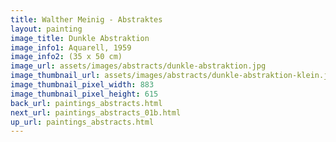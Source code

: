```yaml
---
title: Walther Meinig - Abstraktes
layout: painting
image_title: Dunkle Abstraktion
image_info1: Aquarell, 1959
image_info2: (35 x 50 cm)
image_url: assets/images/abstracts/dunkle-abstraktion.jpg
image_thumbnail_url: assets/images/abstracts/dunkle-abstraktion-klein.jpg
image_thumbnail_pixel_width: 883
image_thumbnail_pixel_height: 615
back_url: paintings_abstracts.html
next_url: paintings_abstracts_01b.html
up_url: paintings_abstracts.html
---
```

